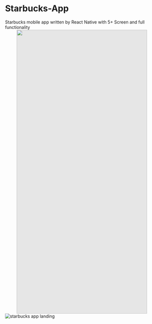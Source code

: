 # Starbucks-App
Starbucks mobile app written by React Native with  5+ Screen and full functionality
<img style="display: block;-webkit-user-select: none;margin: auto;cursor: zoom-in;background-color: hsl(0, 0%, 90%);transition: background-color 300ms;" src="file:///C:/Users/90545/Desktop/starbucks%20app%20landing.png" width="428" height="929">
![starbucks app landing](https://github.com/AtaSahin/Starbucks-App/assets/80812122/52302f75-24a9-4be9-bf2d-5f65fef1dc08)
